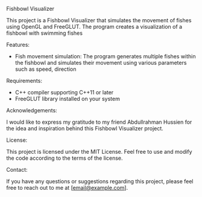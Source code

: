 Fishbowl Visualizer

This project is a Fishbowl Visualizer that simulates the movement of fishes using OpenGL and FreeGLUT. The program creates a visualization of a fishbowl with swimming fishes

Features:

- Fish movement simulation: The program generates multiple fishes within the fishbowl and simulates their movement using various parameters such as speed, direction

Requirements:

- C++ compiler supporting C++11 or later
- FreeGLUT library installed on your system


Acknowledgements:

I would like to express my gratitude to my friend Abdullrahman Hussien for the idea and inspiration behind this Fishbowl Visualizer project.

License:

This project is licensed under the MIT License. Feel free to use and modify the code according to the terms of the license.

Contact:

If you have any questions or suggestions regarding this project, please feel free to reach out to me at [email@example.com].
